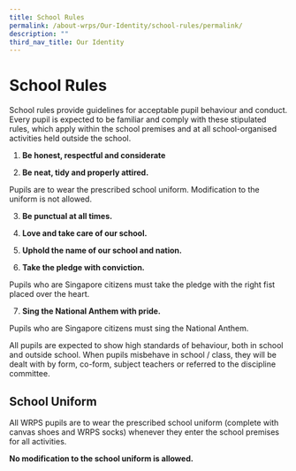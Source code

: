 ```yaml
---
title: School Rules
permalink: /about-wrps/Our-Identity/school-rules/permalink/
description: ""
third_nav_title: Our Identity
---
```

School Rules
============

School rules provide guidelines for acceptable pupil behaviour and conduct. Every pupil is expected to be familiar and comply with these stipulated rules, which apply within the school premises and at all school-organised activities held outside the school.

  

1.  **Be honest, respectful and considerate**

  

2.  **Be neat, tidy and properly attired.**   

Pupils are to wear the prescribed school uniform. Modification to the uniform is not allowed.
    

  

3.  **Be punctual at all times.**

  

4.  **Love and take care of our school.**

  

5.  **Uphold the name of our school and nation.**

  

6.  **Take the pledge with conviction.**
       
Pupils who are Singapore citizens must take the pledge with the right fist placed over the heart.
    

  

7.  **Sing the National Anthem with pride.**
    
Pupils who are Singapore citizens must sing the National Anthem.
    

  

All pupils are expected to show high standards of behaviour, both in school and outside school. When pupils misbehave in school / class, they will be dealt with by form, co-form, subject teachers or referred to the discipline committee.

School Uniform
--------------

All WRPS pupils are to wear the prescribed school uniform (complete with canvas shoes and WRPS socks) whenever they enter the school premises for all activities.

  

**No modification to the school uniform is allowed.**